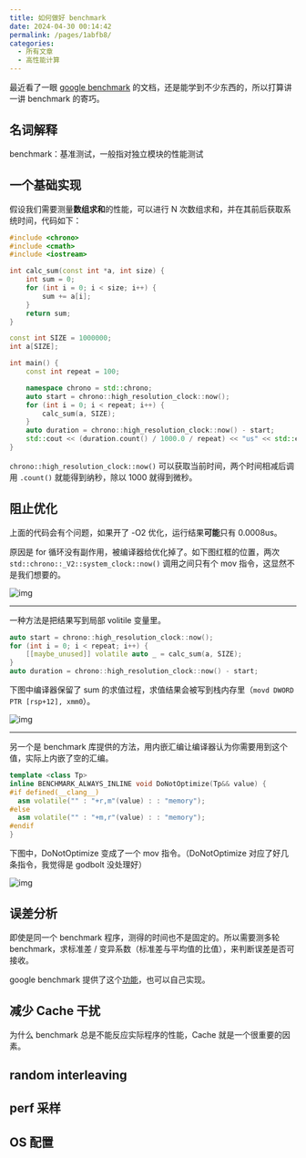 ```yaml
---
title: 如何做好 benchmark
date: 2024-04-30 00:14:42
permalink: /pages/1abfb8/
categories:
  - 所有文章
  - 高性能计算
---
```


最近看了一眼 [google benchmark](https://github.com/google/benchmark) 的文档，还是能学到不少东西的，所以打算讲一讲 benchmark 的寄巧。

## 名词解释

benchmark：基准测试，一般指对独立模块的性能测试

## 一个基础实现

假设我们需要测量**数组求和**的性能，可以进行 N 次数组求和，并在其前后获取系统时间，代码如下：

```cpp
#include <chrono>
#include <cmath>
#include <iostream>

int calc_sum(const int *a, int size) {
    int sum = 0;
    for (int i = 0; i < size; i++) {
        sum += a[i];
    }
    return sum;
}

const int SIZE = 1000000;
int a[SIZE];

int main() {
    const int repeat = 100;

    namespace chrono = std::chrono;
    auto start = chrono::high_resolution_clock::now();
    for (int i = 0; i < repeat; i++) {
        calc_sum(a, SIZE);
    }
    auto duration = chrono::high_resolution_clock::now() - start;
    std::cout << (duration.count() / 1000.0 / repeat) << "us" << std::endl;
}
```

`chrono::high_resolution_clock::now()` 可以获取当前时间，两个时间相减后调用 `.count()` 就能得到纳秒，除以 1000 就得到微秒。

## 阻止优化

上面的代码会有个问题，如果开了 -O2 优化，运行结果**可能**只有 0.0008us。

原因是 for 循环没有副作用，被编译器给优化掉了。如下图红框的位置，两次 `std::chrono::_V2::system_clock::now()` 调用之间只有个 mov 指令，这显然不是我们想要的。

![img](/img/1abfb8-0.png)

***

一种方法是把结果写到局部 volitile 变量里。

```cpp
auto start = chrono::high_resolution_clock::now();
for (int i = 0; i < repeat; i++) {
    [[maybe_unused]] volatile auto _ = calc_sum(a, SIZE);
}
auto duration = chrono::high_resolution_clock::now() - start;
```

下图中编译器保留了 sum 的求值过程，求值结果会被写到栈内存里（`movd DWORD PTR [rsp+12], xmm0`）。

![img](/img/1abfb8-1.png)

***

另一个是 benchmark 库提供的方法，用内嵌汇编让编译器认为你需要用到这个值，实际上内嵌了空的汇编。

```cpp
template <class Tp>
inline BENCHMARK_ALWAYS_INLINE void DoNotOptimize(Tp&& value) {
#if defined(__clang__)
  asm volatile("" : "+r,m"(value) : : "memory");
#else
  asm volatile("" : "+m,r"(value) : : "memory");
#endif
}
```

下图中，DoNotOptimize 变成了一个 mov 指令。（DoNotOptimize 对应了好几条指令，我觉得是 godbolt 没处理好）

![img](/img/1abfb8-2.png)

## 误差分析

即使是同一个 benchmark 程序，测得的时间也不是固定的。所以需要测多轮 benchmark，求标准差 / 变异系数（标准差与平均值的比值），来判断误差是否可接收。

google benchmark 提供了这个[功能](https://github.com/google/benchmark/blob/main/docs/user_guide.md#statistics-reporting-the-mean-median-and-standard-deviation--coefficient-of-variation-of-repeated-benchmarks)，也可以自己实现。

## 减少 Cache 干扰

为什么 benchmark 总是不能反应实际程序的性能，Cache 就是一个很重要的因素。

## random interleaving

## perf 采样

## OS 配置
